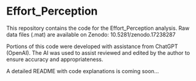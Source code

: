 # Effort_Perception
This repository contains the code for the Effort_Perception analysis.
Raw data files (.mat) are available on Zenodo: 10.5281/zenodo.17238287

Portions of this code were developed with assistance from ChatGPT (OpenAI). The AI was used to assist reviewed and edited by the author to ensure accuracy and appropriateness.

A detailed README with code explanations is coming soon...
